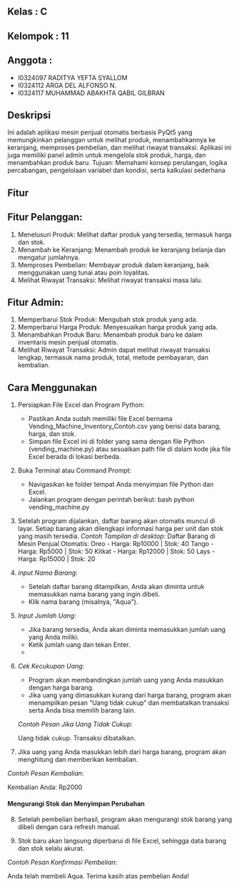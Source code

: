 ## Kelas      : C
## Kelompok   : 11
## Anggota    :
-  I0324097 RADITYA YEFTA SYALLOM
-  I0324112 ARGA DEL ALFONSO N.
-  I0324117 MUHAMMAD ABAKHTA QABIL GILBRAN


## Deskripsi
Ini adalah aplikasi mesin penjual otomatis berbasis PyQt5 yang memungkinkan pelanggan untuk melihat produk, menambahkannya ke keranjang, memproses pembelian, dan melihat riwayat transaksi. Aplikasi ini juga memiliki panel admin untuk mengelola stok produk, harga, dan menambahkan produk baru. Tujuan: Memahami konsep perulangan, logika percabangan, pengelolaan variabel dan kondisi, serta kalkulasi sederhana

## Fitur
## Fitur Pelanggan:
1.   Menelusuri Produk: Melihat daftar produk yang tersedia, termasuk harga dan stok.
2.   Menambah ke Keranjang: Menambah produk ke keranjang belanja dan mengatur jumlahnya.
3.   Memproses Pembelian: Membayar produk dalam keranjang, baik menggunakan uang tunai atau poin loyalitas.
4.   Melihat Riwayat Transaksi: Melihat riwayat transaksi masa lalu.

## Fitur Admin:
1.   Memperbarui Stok Produk: Mengubah stok produk yang ada.
2.   Memperbarui Harga Produk: Menyesuaikan harga produk yang ada.
3.   Menambahkan Produk Baru: Menambah produk baru ke dalam inventaris mesin penjual otomatis.
4.   Melihat Riwayat Transaksi: Admin dapat melihat riwayat transaksi lengkap, termasuk nama produk, total, metode 
     pembayaran, dan kembalian.

## Cara Menggunakan 
1. Persiapkan File Excel dan Program Python:
   - Pastikan Anda sudah memiliki file Excel bernama Vending_Machine_Inventory_Contoh.csv yang berisi data barang, harga, dan stok.
   - Simpan file Excel ini di folder yang sama dengan file Python (vending_machine.py) atau sesuaikan path file di dalam kode jika file Excel berada di lokasi berbeda.

2. Buka Terminal atau Command Prompt:
   - Navigasikan ke folder tempat Anda menyimpan file Python dan Excel.
   - Jalankan program dengan perintah berikut:
     bash
     python vending_machine.py

3. Setelah program dijalankan, daftar barang akan otomatis muncul di layar. Setiap barang akan dilengkapi informasi harga per unit dan stok yang masih tersedia.
  *Contoh Tampilan di desktop*:
  Daftar Barang di Mesin Penjual Otomatis:
  Oreo - Harga: Rp10000 | Stok: 40
  Tango - Harga: Rp5000 | Stok: 50
  Kitkat - Harga: Rp12000 | Stok: 50
  Lays - Harga: Rp15000 | Stok: 20

4. *input Nama Barang*:
   - Setelah daftar barang ditampilkan, Anda akan diminta untuk memasukkan nama barang yang ingin dibeli.
   - Klik nama barang (misalnya, "Aqua").
   
5. *Input Jumlah Uang*:
   - Jika barang tersedia, Anda akan diminta memasukkan jumlah uang yang Anda miliki.
   - Ketik jumlah uang dan tekan Enter.
   - 

6. *Cek Kecukupan Uang*:
   - Program akan membandingkan jumlah uang yang Anda masukkan dengan harga barang.
   - Jika uang yang dimasukkan kurang dari harga barang, program akan menampilkan pesan “Uang tidak cukup” dan membatalkan transaksi serta Anda bisa memilih barang lain.

   *Contoh Pesan Jika Uang Tidak Cukup*:
   
   Uang tidak cukup. Transaksi dibatalkan.
   
7. Jika uang yang Anda masukkan lebih dari harga barang, program akan menghitung dan memberikan kembalian.
  
  *Contoh Pesan Kembalian*:
  
  Kembalian Anda: Rp2000

#### Mengurangi Stok dan Menyimpan Perubahan

8. Setelah pembelian berhasil, program akan mengurangi stok barang yang dibeli dengan cara refresh manual.
   
9. Stok baru akan langsung diperbarui di file Excel, sehingga data barang dan stok selalu akurat.

  *Contoh Pesan Konfirmasi Pembelian*:
  
   Anda telah membeli Aqua. Terima kasih atas pembelian Anda!
  


